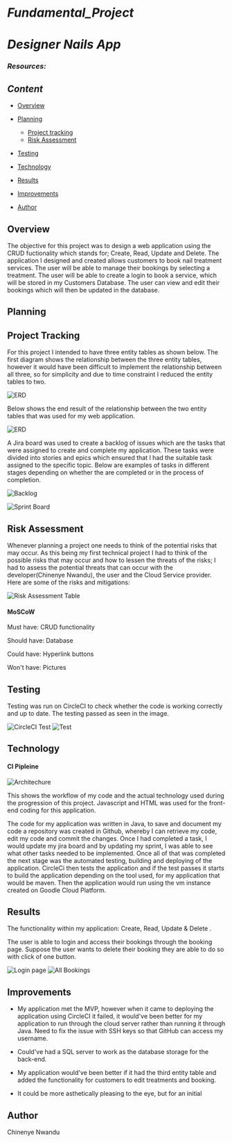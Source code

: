 # **_Fundamental_Project_**

# **_Designer Nails App_**

### **_Resources:_**


## **_Content_**
* [Overview](#Overview)

* [Planning](#Planning)
   * [Project tracking](#Projecttracking)
   * [Risk Assessment](#RiskAssessment)

* [Testing](#Testing)
  
* [Technology](#Technology)

* [Results](#Results)

* [Improvements](#Improvements)

* [Author](#Author)

## Overview
 The objective for this project was to design a web application using the CRUD fuctionality which stands for; Create, Read, Update and Delete. The application I designed and created allows customers to book nail treatment services. The user will be able to manage their bookings by selecting a treatment.
 The user will be able to create a login to book a service, which will be stored in my Customers Database. The user can view and edit their bookings which will then be updated in the database.
 
## Planning

## Project Tracking 
For this project I intended to have three entity tables as shown below. The first diagram shows the relationship between the three entity tables, however it would have been difficult to implement the relationship between all three, so for simplicity and due to time constraint I reduced the entity tables to two.

![ERD](https://user-images.githubusercontent.com/67292767/92315028-03908a00-efd8-11ea-9741-66f749829379.png)

 Below shows the end result of the relationship between the two entity tables that was used for my web application.

![ERD](https://user-images.githubusercontent.com/67292767/92315030-07241100-efd8-11ea-93a3-aa477607ce2f.png)

A Jira board was used to create a backlog of issues which are the tasks that were assigned to create and complete my application. These tasks were divided into stories and epics which ensured that I had the suitable task assigned to the specific topic. Below are examples of tasks in different stages depending on whether the are completed or in the process of completion.

![Backlog](https://user-images.githubusercontent.com/67292767/92315039-11dea600-efd8-11ea-90c3-1b341f93b84c.png)

![Sprint Board](https://user-images.githubusercontent.com/67292767/92315020-e2c83480-efd7-11ea-9e65-cc0018f92e25.png)

## Risk Assessment
Whenever planning a project one needs to think of the potential risks that may occur. As this being my first technical project I had to think of the possible risks that may occur and how to lessen the threats of the risks; I had to assess the potential threats that can occur with the developer(Chinenye Nwandu), the user and the Cloud Service provider. Here are some of the risks and mitigations:

![Risk Assessment Table](https://user-images.githubusercontent.com/67292767/92315234-95999200-efda-11ea-9eeb-a0a210a9193d.png)

#### MoSCoW
Must have: CRUD functionality

Should have: Database 

Could have: Hyperlink buttons

Won't have: Pictures


## Testing
Testing was run on CircleCI to check whether the code is working correctly and up to date. The testing passed as seen in the image.

![CircleCI Test](https://user-images.githubusercontent.com/67292767/92315027-fffd0300-efd7-11ea-82df-0d8545b148e2.png)
![Test](https://user-images.githubusercontent.com/67292767/92337258-559ce280-f0a0-11ea-87a8-0a92a2a89335.png)


## Technology
#### CI Pipleine

![Architechure](https://user-images.githubusercontent.com/67292767/92335150-3f852700-f08c-11ea-9889-307e4b76ad98.png)

This shows the workflow of my code and the actual technology used during the progression of this project.
Javascript and HTML was used for the front-end coding for this application.

The code for my application was written in Java, to save and document my code a repository was created in Github, whereby I can retrieve my code, edit my code and commit the changes. Once I had completed a task, I would update my jira board and by updating my sprint, I was able to see what other tasks needed to be implemented. Once all of that was completed the next stage was the automated testing, building and deploying of the application. CircleCi then tests the application and if the test passes it starts to build the application depending on the tool used, for my application that would be maven. Then the application would run using the vm instance created on Goodle Cloud Platform.



## Results

The functionality within my application: Create, Read, Update & Delete .

The user is able to login and access their bookings through the booking page. Suppose the user wants to delete their booking they are able to do so with click of one button.

![Login page](https://user-images.githubusercontent.com/67292767/92315035-0db28880-efd8-11ea-89ac-218bb6ef231b.png)
![All Bookings](https://user-images.githubusercontent.com/67292767/92315023-ea87d900-efd7-11ea-9739-e19794170b8d.png)


## Improvements
 
* My application met the MVP, however when it came to deploying the application using CircleCI it failed, it would've been better for my application to run through the cloud server rather than running it through Java. Need to fix the issue with SSH keys so that GitHub can access my username.

* Could've had a SQL server to work as the database storage for the back-end.

* My application would've been better if it had the third entity table and added the functionality for customers to edit treatments and booking.

* It could be more asthetically pleasing to the eye, but for an initial 
 

## Author
Chinenye Nwandu

